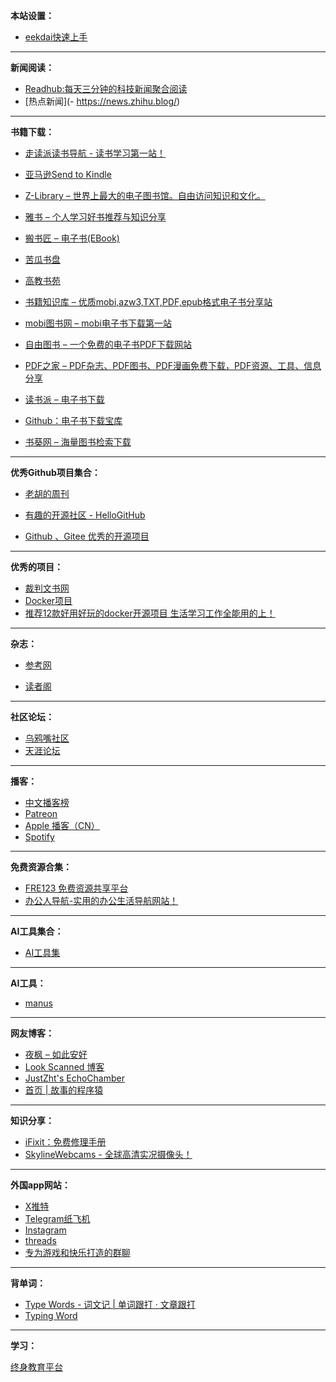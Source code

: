 
**本站设置：**

- [eekdai快速上手](https://blog.meekdai.com/)

---

**新闻阅读：**

- [Readhub:每天三分钟的科技新闻聚合阅读](https://readhub.cn/)
- [热点新闻](- https://news.zhihu.blog/)

---

**书籍下载：**

- [走读派读书导航 - 读书学习第一站！](http://www.zoudupai.com/)

- [亚马逊Send to Kindle](https://www.amazon.com/gp/sendtokindle)

- [Z-Library – 世界上最大的电子图书馆。自由访问知识和文化。](https://zh.z-lib.gd/)
- [雅书 – 个人学习好书推荐与知识分享](https://yabook.blog/)
- [搬书匠 – 电子书(EBook)](http://www.banshujiang.cn/)
- [苦瓜书盘](https://kgbook.com/)
- [高教书苑](https://ebook.hep.com.cn/)
- [书籍知识库 – 优质mobi,azw3,TXT,PDF,epub格式电子书分享站](https://www.zhishikoo.com/)
- [mobi图书网 – mobi电子书下载第一站](https://www.mobitushu.cn/)
- [自由图书 – 一个免费的电子书PDF下载网站](https://book5678.com/)
- [PDF之家 – PDF杂志、PDF图书、PDF漫画免费下载，PDF资源、工具、信息分享](https://pdfzj.com/)
- [读书派 – 电子书下载](https://www.dushupai.com/)
- [Github：电子书下载宝库](https://github.com/jbiaojerry/ebook-treasure-chest)
- [书葵网 – 海量图书检索下载](https://www.shukui.net/)
---

**优秀Github项目集合：**

- [老胡的周刊](https://weekly.howie6879.com/)
- [有趣的开源社区 - HelloGitHub](https://hellogithub.com/)

- [Github 、Gitee 优秀的开源项目](https://github.com/chenyl8848/great-open-source-project)

---

**优秀的项目：**

- [裁判文书网](https://caseopen.org/)
- [Docker项目](https://prclub.notion.site/Docker-827eaa2cc9a140538fc4ae5f15a74e95)
- [推荐12款好用好玩的docker开源项目 生活学习工作全能用的上！](https://blog.kejilion.pro/dockeapp/)

---

**杂志：**

- [参考网](https://www.fx361.com/)

- [读者阁](https://duzhege.cn/)

---

**社区论坛：**

- [乌鸦嘴社区](https://wyz.xyz/)
- [天涯论坛](https://tianya.my/)

---

**播客：**

- [中文播客榜](https://xyzrank.com/)
- [Patreon](https://www.patreon.com/)
- [Apple 播客（CN）](https://podcasts.apple.com/cn/browse)
- [Spotify](https://open.spotify.com/)

---

**免费资源合集：**

- [FRE123 免费资源共享平台](https://fre123.com/)
- [办公人导航-实用的办公生活导航网站！](https://www.bgrdh.com/)

---

**AI工具集合：**

- [AI工具集](https://ai-bot.cn/)

---

**AI工具：**

- [manus](https://manus.im/)

---

**网友博客：**

- [夜枫 – 如此安好](https://yefengs.com/)
- [Look Scanned 博客](https://blog.lookscanned.io/zh/)
- [JustZht's EchoChamber](https://www.justzht.com/)
- [首页 | 故事的程序猿](https://blog.lichenghao.cn/)

---

**知识分享：**

- [iFixit：免费修理手册](https://zh.ifixit.com/)
- [SkylineWebcams - 全球高清实况摄像头！](https://www.skylinewebcams.com/zh/webcam.html)

---

**外国app网站：**
- [X推特](https://x.com/)
- [Telegram纸飞机](https://web.telegram.org/k/)
- [Instagram](https://www.instagram.com/)
- [threads](https://www.threads.com/)
- [专为游戏和快乐打造的群聊](https://discord.com/)

---

**背单词：**

- [Type Words - 词文记 | 单词跟打 · 文章跟打](https://2study.top/#/practice)
- [Typing Word](https://typing-word.wangbin.run/#/practice)

---

**学习：**


[终身教育平台](https://le.ouchn.cn/home)